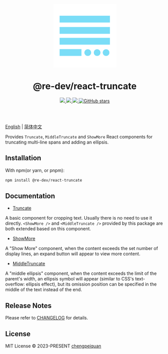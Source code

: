 <p align='center'>
  <img src="./docs/public/logo.png" width="200" alt="@re-dev/react-truncate" />
</p>

<h1 align='center'>@re-dev/react-truncate</h1>

<p align='center'>
  <a href='https://www.npmjs.com/package/@re-dev/react-truncate'>
    <img src="https://img.shields.io/npm/v/@re-dev/react-truncate?color=29c1e9&label=npm" />
  </a>
  <a href="https://www.npmjs.com/package/@re-dev/react-truncate" target="__blank">
    <img src="https://img.shields.io/npm/dt/@re-dev/react-truncate?color=29c1e9&label=downloads" />
  </a>
  <a href="https://truncate.js.org" target="__blank">
    <img src="https://img.shields.io/static/v1?label=&message=docs%20%26%20demos&color=29c1e9" />
  </a>
  <a href="https://github.com/remanufacturing/react-truncate" target="__blank">
    <img alt="GitHub stars" src="https://img.shields.io/github/stars/remanufacturing/react-truncate?style=social" />
  </a>
</p>
<br>
<br>

[English](https://truncate.js.org) | [简体中文](https://truncate.js.org/zh/)

Provides `Truncate`, `MiddleTruncate` and `ShowMore` React components for truncating multi-line spans and adding an ellipsis.

## Installation

With npm(or yarn, or pnpm):

```bash
npm install @re-dev/react-truncate
```

## Documentation

- [Truncate](https://truncate.js.org/reference/truncate/)

A basic component for cropping text. Usually there is no need to use it directly. `<ShowMore />` and `<MiddleTruncate />` provided by this package are both extended based on this component.

- [ShowMore](https://truncate.js.org/reference/show-more/)

A "Show More" component, when the content exceeds the set number of display lines, an expand button will appear to view more content.

- [MiddleTruncate](https://truncate.js.org/reference/middle-truncate/)

A "middle ellipsis" component, when the content exceeds the limit of the parent's width, an ellipsis symbol will appear (similar to CSS's text-overflow: ellipsis effect), but its omission position can be specified in the middle of the text instead of the end.

## Release Notes

Please refer to [CHANGELOG](https://github.com/remanufacturing/react-truncate/blob/main/CHANGELOG.md) for details.

## License

MIT License © 2023-PRESENT [chengpeiquan](https://github.com/chengpeiquan)

